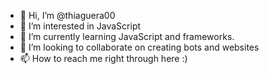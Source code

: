 - 👋 Hi, I’m @thiaguera00
- 👀 I’m interested in JavaScript
- 🌱 I’m currently learning JavaScript and frameworks.
- 💞️ I’m looking to collaborate on creating bots and websites
- 📫 How to reach me right through here :)

<!---
thiaguera00/thiaguera00 is a ✨ special ✨ repository because its `README.md` (this file) appears on your GitHub profile.
You can click the Preview link to take a look at your changes.
--->
